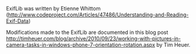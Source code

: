 ExifLib was written by Etienne Whittom (http://www.codeproject.com/Articles/47486/Understanding-and-Reading-Exif-Data)

Modifications made to the ExifLib are documented in this blog post http://timheuer.com/blog/archive/2010/09/23/working-with-pictures-in-camera-tasks-in-windows-phone-7-orientation-rotation.aspx by Tim Heuer.